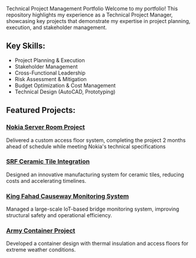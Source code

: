 Technical Project Management Portfolio
Welcome to my portfolio! This repository highlights my experience as a Technical Project Manager, showcasing key projects that demonstrate my expertise in project planning, execution, and stakeholder management.
## Key Skills:
- Project Planning & Execution
- Stakeholder Management 
- Cross-Functional Leadership
- Risk Assessment & Mitigation
- Budget Optimization & Cost Management
- Technical Design (AutoCAD, Prototyping)
## Featured Projects:
### [Nokia Server Room Project](./NokiaProject/README.md)
Delivered a custom access floor system, completing the project 2 months ahead of schedule while meeting Nokia's technical specifications
### [SRF Ceramic Tile Integration](./SRFProject/README.md)
Designed an innovative manufacturing system for ceramic tiles, reducing costs and accelerating timelines.

### [King Fahad Causeway Monitoring System](./KingFahadCauseway/README.md)
Managed a large-scale IoT-based bridge monitoring system, improving structural safety and operational efficiency.

### [Army Container Project](./ArmyContainerProject/README.md)
Developed a container design with thermal insulation and access floors for extreme weather conditions.
